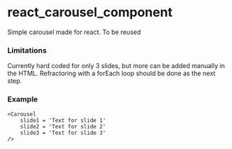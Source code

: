 # react_carousel_component
Simple carousel made for react. To be reused


### Limitations
Currently hard coded for only 3 slides, but more can be added manually in the HTML. Refractoring with a forEach loop should be done as the next step.

### Example
```
<Carousel 
    slide1 = 'Text for slide 1'
    slide2 = 'Text for slide 2'
    slide3 = 'Text for slide 3'
/>
```
